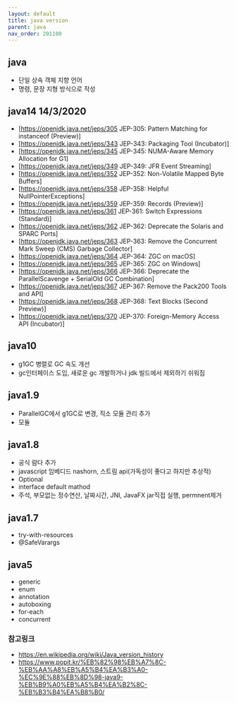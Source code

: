 ```yaml
---
layout: default
title: java version
parent: java
nav_order: 201100
---
```


## java
* 단일 상속 객체 지향 언어
* 명령, 문장 지형 방식으로 작성

## java14 14/3/2020
* [https://openjdk.java.net/jeps/305 JEP-305: 	Pattern Matching for instanceof (Preview)]
* [https://openjdk.java.net/jeps/343 JEP-343: 	Packaging Tool (Incubator)]
* [https://openjdk.java.net/jeps/345 JEP-345: 	NUMA-Aware Memory Allocation for G1]
* [https://openjdk.java.net/jeps/349 JEP-349: 	JFR Event Streaming]
* [https://openjdk.java.net/jeps/352 JEP-352: 	Non-Volatile Mapped Byte Buffers]
* [https://openjdk.java.net/jeps/358 JEP-358: 	Helpful NullPointerExceptions]
* [https://openjdk.java.net/jeps/359 JEP-359: 	Records (Preview)]
* [https://openjdk.java.net/jeps/361 JEP-361: 	Switch Expressions (Standard)]
* [https://openjdk.java.net/jeps/362 JEP-362: 	Deprecate the Solaris and SPARC Ports]
* [https://openjdk.java.net/jeps/363 JEP-363: 	Remove the Concurrent Mark Sweep (CMS) Garbage Collector]
* [https://openjdk.java.net/jeps/364 JEP-364: 	ZGC on macOS]
* [https://openjdk.java.net/jeps/365 JEP-365: 	ZGC on Windows]
* [https://openjdk.java.net/jeps/366 JEP-366: 	Deprecate the ParallelScavenge + SerialOld GC Combination]
* [https://openjdk.java.net/jeps/367 JEP-367: 	Remove the Pack200 Tools and API]
* [https://openjdk.java.net/jeps/368 JEP-368: 	Text Blocks (Second Preview)]
* [https://openjdk.java.net/jeps/370 JEP-370: 	Foreign-Memory Access API (Incubator)]

## java10
* g1GC 병렬로 GC 속도 개선
* gc인터페이스 도입, 새로운 gc 개발하거나 jdk 빌드에서 제외하기 쉬워짐

## java1.9
* ParallelGC에서 g1GC로 변경, 직소 모듈 관리 추가
* 모듈

## java1.8
* 공식 람다 추가
* javascript 임베디드 nashorn, 스트림 api(가독성이 좋다고 하지만 추상적)
* Optional
* interface default mathod
* 주석, 부모없는 정수연산, 날짜시간, JNI, JavaFX jar직접 실행, permnent제거

## java1.7
* try-with-resources
* @SafeVarargs

## java5
* generic
* enum
* annotation
* autoboxing
* for-each
* concurrent

### 참고링크
* https://en.wikipedia.org/wiki/Java_version_history
* https://www.popit.kr/%EB%82%98%EB%A7%8C-%EB%AA%A8%EB%A5%B4%EA%B3%A0-%EC%9E%88%EB%8D%98-java9-%EB%B9%A0%EB%A5%B4%EA%B2%8C-%EB%B3%B4%EA%B8%B0/
